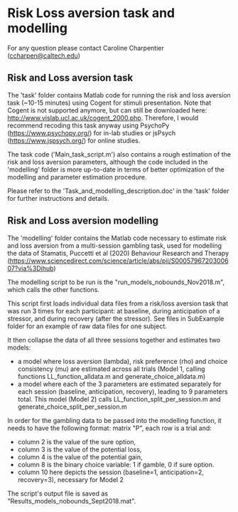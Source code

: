 # Risk Loss aversion task and modelling
For any question please contact Caroline Charpentier (ccharpen@caltech.edu)

## Risk and Loss aversion task
The 'task' folder contains Matlab code for running the risk and loss aversion task (~10-15 minutes) using Cogent for stimuli presentation. Note that Cogent is not supported anymore, but can still be downloaded here: http://www.vislab.ucl.ac.uk/cogent_2000.php.
Therefore, I would recommend recoding this task anyway using PsychoPy (https://www.psychopy.org/) for in-lab studies or jsPsych (https://www.jspsych.org/) for online studies.

The task code ('Main_task_script.m') also contains a rough estimation of the risk and loss aversion parameters, although the code included in the 'modelling' folder is more up-to-date in terms of better optimization of the modelling and parameter estimation procedure.

Please refer to the 'Task_and_modelling_description.doc' in the 'task' folder for further instructions and details.

## Risk and Loss aversion modelling
The 'modelling' folder contains the Matlab code necessary to estimate risk and loss aversion from a multi-session gambling task, used for modelling the data of Stamatis, Puccetti et al (2020) Behaviour Research and Therapy (https://www.sciencedirect.com/science/article/abs/pii/S0005796720300607?via%3Dihub)

The modelling script to be run is the "run_models_nobounds_Nov2018.m", which calls the other functions.

This script first loads individual data files from a risk/loss aversion task that was run 3 times for each participant: at baseline, during anticipation of a stressor, and during recovery (after the stressor). See files in SubExample folder for an example of raw data files for one subject.

It then collapse the data of all three sessions together and estimates two models:
- a model where loss aversion (lambda), risk preference (rho) and choice consistency (mu) are estimated across all trials (Model 1, calling functions LL_function_alldata.m and generate_choice_alldata.m)
- a model where each of the 3 parameters are estimated separately for each session (baseline, anticipation, recovery), leading to 9 parameters total. This model (Model 2) calls LL_function_split_per_session.m and generate_choice_split_per_session.m

In order for the gambling data to be passed into the modelling function, it needs to have the following format: matrix "P", each row is a trial and:
- column 2 is the value of the sure option,
- column 3 is the value of the potential loss,
- column 4 is the value of the potential gain,
- column 8 is the binary choice variable: 1 if gamble, 0 if sure option.
- column 10 here depicts the session (baseline=1, anticipation=2, recovery=3), necessary for Model 2

The script's output file is saved as "Results_models_nobounds_Sept2018.mat".
